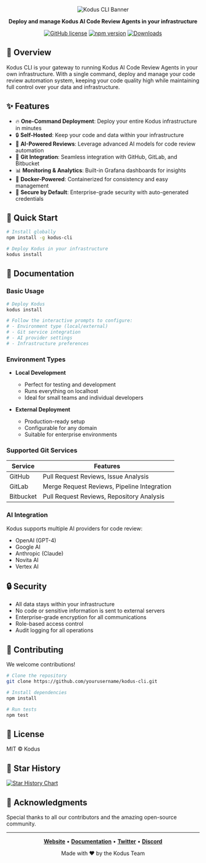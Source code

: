 <div align="center">
  
<p align="center">
  <img src="https://kodus.io/wp-content/uploads/2025/04/koduscli.png" alt="Kodus CLI Banner" />
</p>

**Deploy and manage Kodus AI Code Review Agents in your infrastructure**

[![GitHub license](https://img.shields.io/github/license/kodustech/kodus-cli)](https://github.com/yourusername/kodus-cli/blob/main/LICENSE)
[![npm version](https://img.shields.io/npm/v/@kodus/cli)](https://www.npmjs.com/package/@kodus/cli)
[![Downloads](https://img.shields.io/npm/dm/@kodus/cli)](https://www.npmjs.com/package/@kodus/cli)

</div>

## 🌟 Overview

Kodus CLI is your gateway to running Kodus AI Code Review Agents in your own infrastructure. With a single command, deploy and manage your code review automation system, keeping your code quality high while maintaining full control over your data and infrastructure.

## ✨ Features

- 🔥 **One-Command Deployment**: Deploy your entire Kodus infrastructure in minutes
- 🔒 **Self-Hosted**: Keep your code and data within your infrastructure
- 🤖 **AI-Powered Reviews**: Leverage advanced AI models for code review automation
- 🔄 **Git Integration**: Seamless integration with GitHub, GitLab, and Bitbucket
- 📊 **Monitoring & Analytics**: Built-in Grafana dashboards for insights
- 🐳 **Docker-Powered**: Containerized for consistency and easy management
- 🔐 **Secure by Default**: Enterprise-grade security with auto-generated credentials

## 🚀 Quick Start

```bash
# Install globally
npm install -g kodus-cli

# Deploy Kodus in your infrastructure
kodus install
```

## 📖 Documentation

### Basic Usage

```bash
# Deploy Kodus
kodus install

# Follow the interactive prompts to configure:
# - Environment type (local/external)
# - Git service integration
# - AI provider settings
# - Infrastructure preferences
```

### Environment Types

- **Local Development**

  - Perfect for testing and development
  - Runs everything on localhost
  - Ideal for small teams and individual developers

- **External Deployment**
  - Production-ready setup
  - Configurable for any domain
  - Suitable for enterprise environments

### Supported Git Services

| Service   | Features                                    |
| --------- | ------------------------------------------- |
| GitHub    | Pull Request Reviews, Issue Analysis        |
| GitLab    | Merge Request Reviews, Pipeline Integration |
| Bitbucket | Pull Request Reviews, Repository Analysis   |

### AI Integration

Kodus supports multiple AI providers for code review:

- OpenAI (GPT-4)
- Google AI
- Anthropic (Claude)
- Novita AI
- Vertex AI

## 🔒 Security

- All data stays within your infrastructure
- No code or sensitive information is sent to external servers
- Enterprise-grade encryption for all communications
- Role-based access control
- Audit logging for all operations

## 🤝 Contributing

We welcome contributions!

```bash
# Clone the repository
git clone https://github.com/yourusername/kodus-cli.git

# Install dependencies
npm install

# Run tests
npm test
```

## 📜 License

MIT © Kodus

## 🌟 Star History

[![Star History Chart](https://api.star-history.com/svg?repos=yourusername/kodus-cli&type=Date)](https://star-history.com/#yourusername/kodus-cli&Date)

## 🙏 Acknowledgments

Special thanks to all our contributors and the amazing open-source community.

---

<div align="center">

**[Website](https://kodus.ios)** • **[Documentation](https://docs.kodus.io)** • **[Twitter](https://twitter.com/kodustech)** • **[Discord](https://discord.gg/VkbfjbZr)**

Made with ❤️ by the Kodus Team

</div>
